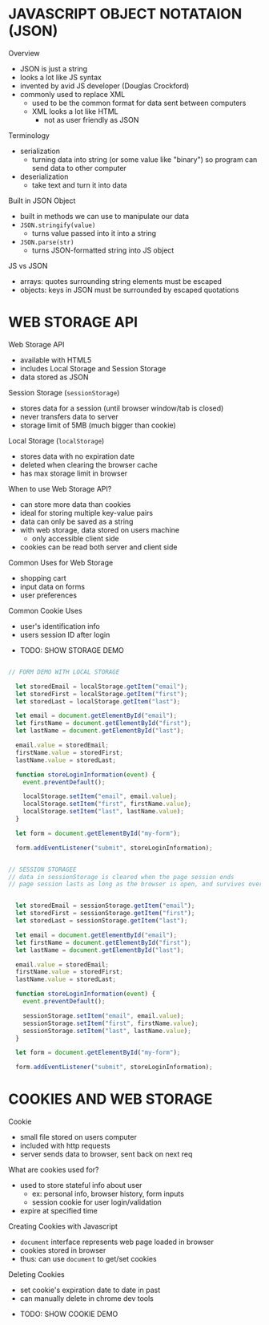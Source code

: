 # JAVASCRIPT OBJECT NOTATAION (JSON)


Overview
- JSON is just a string
- looks a lot like JS syntax 
- invented by avid JS developer (Douglas Crockford)
- commonly used to replace XML
  - used to be the common format for data sent between computers
  - XML looks a lot like HTML
	- not as user friendly as JSON 


Terminology
- serialization
  - turning data into string (or some value like "binary") so program can send data to other computer
- deserialization
	- take text and turn it into data


Built in JSON Object
- built in methods we can use to manipulate our data
- `JSON.stringify(value)`
	- turns value passed into it into a string
- `JSON.parse(str)`
  - turns JSON-formatted string into JS object


JS vs JSON
- arrays: quotes surrounding string elements must be escaped
- objects: keys in JSON must be surrounded by escaped quotations



# WEB STORAGE API



Web Storage API
- available with HTML5 
- includes Local Storage and Session Storage
- data stored as JSON 



Session Storage (`sessionStorage`)
- stores data for a session (until browser window/tab is closed)
- never transfers data to server
- storage limit of 5MB (much bigger than cookie)



Local Storage (`localStorage`)
- stores data with no expiration date
- deleted when clearing the browser cache
- has max storage limit in browser


When to use Web Storage API?
- can store more data than cookies
- ideal for storing multiple key-value pairs
- data can only be saved as a string
- with web storage, data stored on users machine
	- only accessible client side
- cookies can be read both server and client side


Common Uses for Web Storage
- shopping cart
- input data on forms
- user preferences


Common Cookie Uses
- user's identification info
- users session ID after login



* TODO: SHOW STORAGE DEMO



```js

// FORM DEMO WITH LOCAL STORAGE

  let storedEmail = localStorage.getItem("email");
  let storedFirst = localStorage.getItem("first");
  let storedLast = localStorage.getItem("last");

  let email = document.getElementById("email");
  let firstName = document.getElementById("first");
  let lastName = document.getElementById("last");

  email.value = storedEmail;
  firstName.value = storedFirst;
  lastName.value = storedLast;

  function storeLoginInformation(event) {
    event.preventDefault();

    localStorage.setItem("email", email.value);
    localStorage.setItem("first", firstName.value);
    localStorage.setItem("last", lastName.value);
  }

  let form = document.getElementById("my-form");

  form.addEventListener("submit", storeLoginInformation);


```


```js

// SESSION STORAGEE
// data in sessionStorage is cleared when the page session ends
// page session lasts as long as the browser is open, and survives over page reloads and restores


  let storedEmail = sessionStorage.getItem("email");
  let storedFirst = sessionStorage.getItem("first");
  let storedLast = sessionStorage.getItem("last");

  let email = document.getElementById("email");
  let firstName = document.getElementById("first");
  let lastName = document.getElementById("last");

  email.value = storedEmail;
  firstName.value = storedFirst;
  lastName.value = storedLast;

  function storeLoginInformation(event) {
    event.preventDefault();

    sessionStorage.setItem("email", email.value);
    sessionStorage.setItem("first", firstName.value);
    sessionStorage.setItem("last", lastName.value);
  }

  let form = document.getElementById("my-form");

  form.addEventListener("submit", storeLoginInformation);

```



# COOKIES AND WEB STORAGE

Cookie
- small file stored on users computer
- included with http requests
- server sends data to browser, sent back on next req


What are cookies used for?
- used to store stateful info about user
	- ex: personal info, browser history, form inputs
	- session cookie for user login/validation
- expire at specified time



Creating Cookies with Javascript
- `document` interface represents web page loaded in browser
- cookies stored in browser
- thus: can use `document` to get/set cookies


Deleting Cookies
- set cookie's expiration date to date in past
- can manually delete in chrome dev tools



* TODO: SHOW COOKIE DEMO





